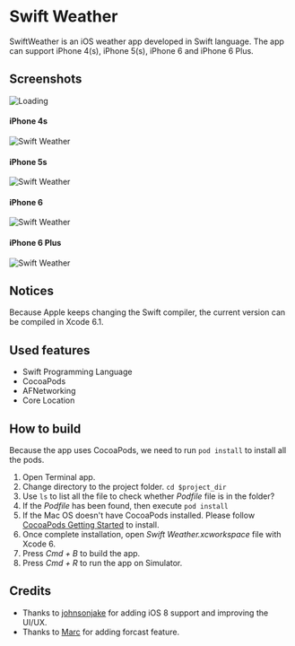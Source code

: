 Swift Weather
============

SwiftWeather is an iOS weather app developed in Swift language. The app can support iPhone 4(s), iPhone 5(s), iPhone 6 and iPhone 6 Plus.

## Screenshots
![Loading](https://raw.githubusercontent.com/JakeLin/SwiftWeather/master/screenshots/loading-33.png)


#### iPhone 4s
![Swift Weather](https://raw.githubusercontent.com/JakeLin/SwiftWeather/master/screenshots/4s-smallsize.png)

#### iPhone 5s
![Swift Weather](https://raw.githubusercontent.com/JakeLin/SwiftWeather/master/screenshots/5s-smallsize.png)


#### iPhone 6
![Swift Weather](https://raw.githubusercontent.com/JakeLin/SwiftWeather/master/screenshots/6-smallsize.png)


#### iPhone 6 Plus
![Swift Weather](https://raw.githubusercontent.com/JakeLin/SwiftWeather/master/screenshots/6plus-smallsize.png)

## Notices
Because Apple keeps changing the Swift compiler, the current version can be compiled in Xcode 6.1. 
 
## Used features
* Swift Programming Language
* CocoaPods
* AFNetworking
* Core Location


## How to build
Because the app uses CocoaPods, we need to run `pod install` to install all the pods.

1. Open Terminal app.
2. Change directory to the project folder. `cd $project_dir`
3. Use `ls` to list all the file to check whether *Podfile* file is in the folder? 
4. If the *Podfile* has been found, then execute `pod install`
5. If the Mac OS doesn't have CocoaPods installed. Please follow [CocoaPods Getting Started](http://guides.cocoapods.org/using/getting-started.html) to install.
6. Once complete installation, open *Swift Weather.xcworkspace* file with Xcode 6.
7. Press *Cmd + B* to build the app.
8. Press *Cmd + R* to run the app on Simulator.

## Credits
* Thanks to [johnsonjake](https://github.com/johnsonjake) for adding iOS 8 support and improving the UI/UX.
* Thanks to [Marc](https://github.com/gizmou) for adding forcast feature.
